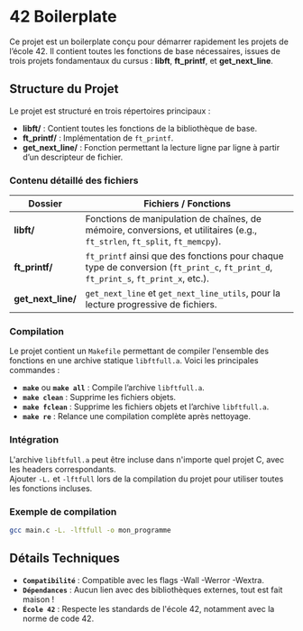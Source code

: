 # 42 Boilerplate

Ce projet est un boilerplate conçu pour démarrer rapidement les projets de l’école 42. Il contient toutes les fonctions de base nécessaires, issues de trois projets fondamentaux du cursus : **libft**, **ft_printf**, et **get_next_line**.

## Structure du Projet

Le projet est structuré en trois répertoires principaux :

- **libft/** : Contient toutes les fonctions de la bibliothèque de base.
- **ft_printf/** : Implémentation de `ft_printf`.
- **get_next_line/** : Fonction permettant la lecture ligne par ligne à partir d’un descripteur de fichier.

### Contenu détaillé des fichiers

| Dossier               | Fichiers / Fonctions                                                                 |
|-----------------------|--------------------------------------------------------------------------------------|
| **libft/**            | Fonctions de manipulation de chaînes, de mémoire, conversions, et utilitaires (e.g., `ft_strlen`, `ft_split`, `ft_memcpy`). |
| **ft_printf/**        | `ft_printf` ainsi que des fonctions pour chaque type de conversion (`ft_print_c`, `ft_print_d`, `ft_print_s`, `ft_print_x`, etc.). |
| **get_next_line/**    | `get_next_line` et `get_next_line_utils`, pour la lecture progressive de fichiers.  |

### Compilation

Le projet contient un `Makefile` permettant de compiler l'ensemble des fonctions en une archive statique `libftfull.a`. Voici les principales commandes :

- **`make`** ou **`make all`** : Compile l’archive `libftfull.a`.
- **`make clean`** : Supprime les fichiers objets.
- **`make fclean`** : Supprime les fichiers objets et l’archive `libftfull.a`.
- **`make re`** : Relance une compilation complète après nettoyage.

### Intégration

L'archive `libftfull.a` peut être incluse dans n'importe quel projet C, avec les headers correspondants.\
Ajouter `-L.` et `-lftfull` lors de la compilation du projet pour utiliser toutes les fonctions incluses.

### Exemple de compilation

```bash
gcc main.c -L. -lftfull -o mon_programme
```

## Détails Techniques
- **`Compatibilité`** : Compatible avec les flags -Wall -Werror -Wextra.
- **`Dépendances`** : Aucun lien avec des bibliothèques externes, tout est fait maison !
- **`École 42`** : Respecte les standards de l'école 42, notamment avec la norme de code 42.
